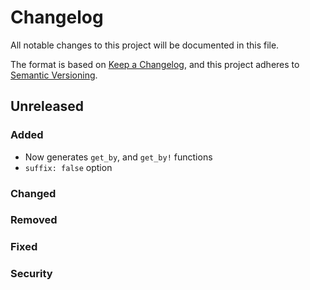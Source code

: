 Changelog
=========

All notable changes to this project will be documented in this file.

The format is based on [Keep a Changelog](https://keepachangelog.com/en/1.0.0/),
and this project adheres to [Semantic Versioning](https://semver.org/spec/v2.0.0.html).

Unreleased
----------

### Added
- Now generates `get_by`, and `get_by!` functions
- `suffix: false` option

### Changed

### Removed

### Fixed

### Security
